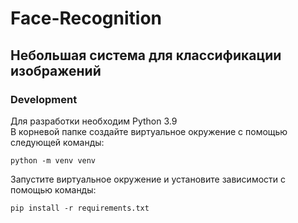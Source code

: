 # Face-Recognition

## Небольшая система для классификации изображений  

### Development  

Для разработки необходим Python 3.9  
В корневой папке создайте виртуальное окружение с помощью следующей команды:
~~~console
python -m venv venv
~~~
Запустите виртуальное окружение и установите зависимости с помощью команды:  
~~~console
pip install -r requirements.txt
~~~
